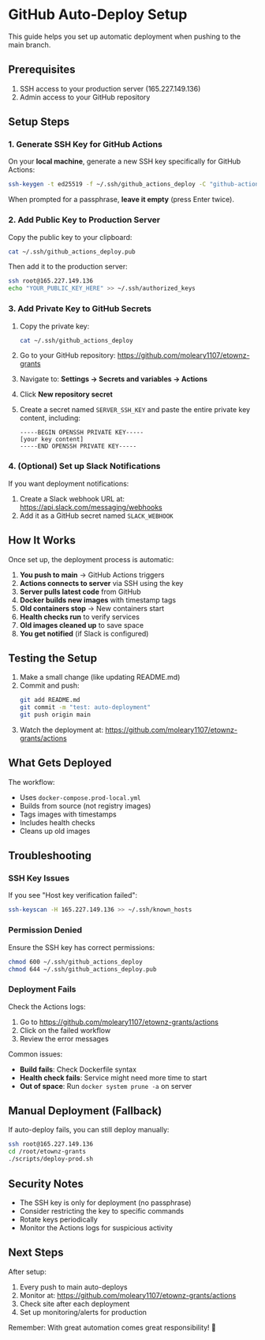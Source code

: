 # GitHub Auto-Deploy Setup

This guide helps you set up automatic deployment when pushing to the main branch.

## Prerequisites

1. SSH access to your production server (165.227.149.136)
2. Admin access to your GitHub repository

## Setup Steps

### 1. Generate SSH Key for GitHub Actions

On your **local machine**, generate a new SSH key specifically for GitHub Actions:

```bash
ssh-keygen -t ed25519 -f ~/.ssh/github_actions_deploy -C "github-actions-deploy"
```

When prompted for a passphrase, **leave it empty** (press Enter twice).

### 2. Add Public Key to Production Server

Copy the public key to your clipboard:

```bash
cat ~/.ssh/github_actions_deploy.pub
```

Then add it to the production server:

```bash
ssh root@165.227.149.136
echo "YOUR_PUBLIC_KEY_HERE" >> ~/.ssh/authorized_keys
```

### 3. Add Private Key to GitHub Secrets

1. Copy the private key:
   ```bash
   cat ~/.ssh/github_actions_deploy
   ```

2. Go to your GitHub repository: https://github.com/moleary1107/etownz-grants

3. Navigate to: **Settings → Secrets and variables → Actions**

4. Click **New repository secret**

5. Create a secret named `SERVER_SSH_KEY` and paste the entire private key content, including:
   ```
   -----BEGIN OPENSSH PRIVATE KEY-----
   [your key content]
   -----END OPENSSH PRIVATE KEY-----
   ```

### 4. (Optional) Set up Slack Notifications

If you want deployment notifications:

1. Create a Slack webhook URL at: https://api.slack.com/messaging/webhooks
2. Add it as a GitHub secret named `SLACK_WEBHOOK`

## How It Works

Once set up, the deployment process is automatic:

1. **You push to main** → GitHub Actions triggers
2. **Actions connects to server** via SSH using the key
3. **Server pulls latest code** from GitHub
4. **Docker builds new images** with timestamp tags
5. **Old containers stop** → New containers start
6. **Health checks run** to verify services
7. **Old images cleaned up** to save space
8. **You get notified** (if Slack is configured)

## Testing the Setup

1. Make a small change (like updating README.md)
2. Commit and push:
   ```bash
   git add README.md
   git commit -m "test: auto-deployment"
   git push origin main
   ```
3. Watch the deployment at: https://github.com/moleary1107/etownz-grants/actions

## What Gets Deployed

The workflow:
- Uses `docker-compose.prod-local.yml`
- Builds from source (not registry images)
- Tags images with timestamps
- Includes health checks
- Cleans up old images

## Troubleshooting

### SSH Key Issues

If you see "Host key verification failed":
```bash
ssh-keyscan -H 165.227.149.136 >> ~/.ssh/known_hosts
```

### Permission Denied

Ensure the SSH key has correct permissions:
```bash
chmod 600 ~/.ssh/github_actions_deploy
chmod 644 ~/.ssh/github_actions_deploy.pub
```

### Deployment Fails

Check the Actions logs:
1. Go to https://github.com/moleary1107/etownz-grants/actions
2. Click on the failed workflow
3. Review the error messages

Common issues:
- **Build fails**: Check Dockerfile syntax
- **Health check fails**: Service might need more time to start
- **Out of space**: Run `docker system prune -a` on server

## Manual Deployment (Fallback)

If auto-deploy fails, you can still deploy manually:

```bash
ssh root@165.227.149.136
cd /root/etownz-grants
./scripts/deploy-prod.sh
```

## Security Notes

- The SSH key is only for deployment (no passphrase)
- Consider restricting the key to specific commands
- Rotate keys periodically
- Monitor the Actions logs for suspicious activity

## Next Steps

After setup:
1. Every push to main auto-deploys
2. Monitor at: https://github.com/moleary1107/etownz-grants/actions
3. Check site after each deployment
4. Set up monitoring/alerts for production

Remember: With great automation comes great responsibility! 🚀